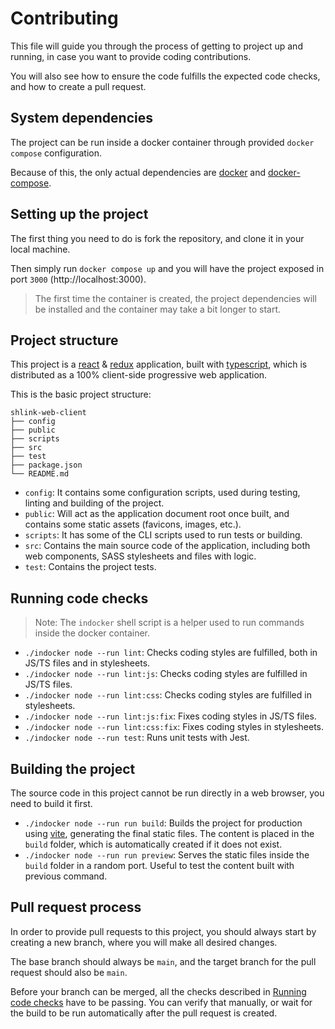 # Contributing

This file will guide you through the process of getting to project up and running, in case you want to provide coding contributions.

You will also see how to ensure the code fulfills the expected code checks, and how to create a pull request.

## System dependencies

The project can be run inside a docker container through provided `docker compose` configuration.

Because of this, the only actual dependencies are [docker](https://docs.docker.com/get-docker/) and [docker-compose](https://docs.docker.com/compose/install/).

## Setting up the project

The first thing you need to do is fork the repository, and clone it in your local machine.

Then simply run `docker compose up` and you will have the project exposed in port `3000` (http://localhost:3000).

> The first time the container is created, the project dependencies will be installed and the container may take a bit longer to start.

## Project structure

This project is a [react](https://react.dev/) & [redux](https://redux.js.org/) application, built with [typescript](https://www.typescriptlang.org/), which is distributed as a 100% client-side progressive web application.

This is the basic project structure:

```
shlink-web-client
├── config
├── public
├── scripts
├── src
├── test
├── package.json
└── README.md
```

* `config`: It contains some configuration scripts, used during testing, linting and building of the project.
* `public`: Will act as the application document root once built, and contains some static assets (favicons, images, etc.).
* `scripts`: It has some of the CLI scripts used to run tests or building.
* `src`: Contains the main source code of the application, including both web components, SASS stylesheets and files with logic.
* `test`: Contains the project tests.

## Running code checks

> Note: The `indocker` shell script is a helper used to run commands inside the docker container.

* `./indocker node --run lint`: Checks coding styles are fulfilled, both in JS/TS files and in stylesheets.
* `./indocker node --run lint:js`: Checks coding styles are fulfilled in JS/TS files.
* `./indocker node --run lint:css`: Checks coding styles are fulfilled in stylesheets.
* `./indocker node --run lint:js:fix`: Fixes coding styles in JS/TS files.
* `./indocker node --run lint:css:fix`: Fixes coding styles in stylesheets.
* `./indocker node --run test`: Runs unit tests with Jest.

## Building the project

The source code in this project cannot be run directly in a web browser, you need to build it first.

* `./indocker node --run run build`: Builds the project for production using [vite](https://vite.dev/), generating the final static files. The content is placed in the `build` folder, which is automatically created if it does not exist.
* `./indocker node --run run preview`: Serves the static files inside the `build` folder in a random port. Useful to test the content built with previous command.

## Pull request process

In order to provide pull requests to this project, you should always start by creating a new branch, where you will make all desired changes.

The base branch should always be `main`, and the target branch for the pull request should also be `main`.

Before your branch can be merged, all the checks described in [Running code checks](#running-code-checks) have to be passing. You can verify that manually, or wait for the build to be run automatically after the pull request is created.
